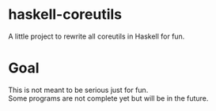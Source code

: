 # haskell-coreutils
A little project to rewrite all coreutils in Haskell for fun.

# Goal
This is not meant to be serious just for fun.<br>
Some programs are not complete yet but will be in the future.<br>
